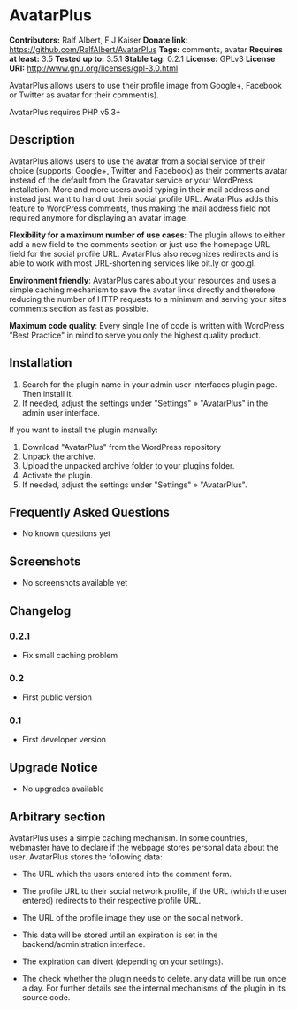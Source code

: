 # AvatarPlus #

**Contributors:** Ralf Albert, F J Kaiser
**Donate link:** https://github.com/RalfAlbert/AvatarPlus
**Tags:** comments, avatar
**Requires at least:** 3.5
**Tested up to:** 3.5.1
**Stable tag:** 0.2.1
**License:** GPLv3
**License URI:** http://www.gnu.org/licenses/gpl-3.0.html

AvatarPlus allows users to use their profile image from Google+, Facebook or Twitter as avatar for their comment(s).

AvatarPlus requires PHP v5.3+

## Description ##

AvatarPlus allows users to use the avatar from a social service of their choice (supports: Google+, Twitter and Facebook) as their comments avatar instead of the default from the Gravatar service or your WordPress installation. More and more users avoid typing in their mail address and instead just want to hand out their social profile URL. AvatarPlus adds this feature to WordPress comments, thus making the mail address field not required anymore for displaying an avatar image.

**Flexibility for a maximum number of use cases**: The plugin allows to either add a new field to the comments section or just use the homepage URL field for the social profile URL. AvatarPlus also recognizes redirects and is able to work with most URL-shortening services like bit.ly or goo.gl.

**Environment friendly**: AvatarPlus cares about your resources and uses a simple caching mechanism to save the avatar links directly and therefore reducing the number of HTTP requests to a minimum and serving your sites comments section as fast as possible.

**Maximum code quality**: Every single line of code is written with WordPress "Best Practice" in mind to serve you only the highest quality product.


## Installation ##

1. Search for the plugin name in your admin user interfaces plugin page. Then install it.
2. If needed, adjust the settings under "Settings" » "AvatarPlus" in the admin user interface.

If you want to install the plugin manually:

1. Download "AvatarPlus" from the WordPress repository
2. Unpack the archive.
3. Upload the unpacked archive folder to your plugins folder.
4. Activate the plugin.
5. If needed, adjust the settings under "Settings" » "AvatarPlus".

## Frequently Asked Questions ##

 - No known questions yet

## Screenshots ##

 - No screenshots available yet

## Changelog ##

### 0.2.1 ###

* Fix small caching problem

### 0.2 ###

* First public version

### 0.1 ###

* First developer version

## Upgrade Notice ##

 - No upgrades available

## Arbitrary section ##

AvatarPlus uses a simple caching mechanism. In some countries, webmaster have to declare if the webpage stores personal data about the user. AvatarPlus stores the following data:

 - The URL which the users entered into the comment form.
 - The profile URL to their social network profile, if the URL (which the user entered) redirects to their respective profile URL.
 - The URL of the profile image they use on the social network.

 - This data will be stored until an expiration is set in the backend/administration interface.
 - The expiration can divert (depending on your settings).
 - The check whether the plugin needs to delete. any data will be run once a day. For further details see the internal mechanisms of the plugin in its source code.
